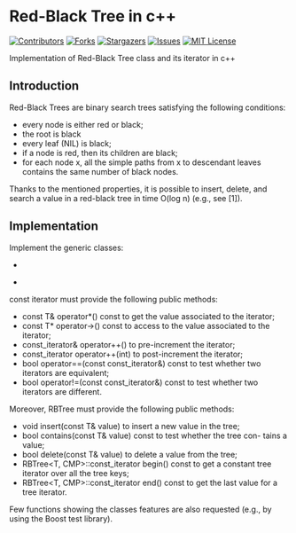 # Red-Black Tree in c++
<!-- PROJECT SHIELDS -->
<!--
*** I'm using markdown "reference style" links for readability.
*** Reference links are enclosed in brackets [ ] instead of parentheses ( ).
*** See the bottom of this document for the declaration of the reference variables
*** for contributors-url, forks-url, etc. This is an optional, concise syntax you may use.
*** https://www.markdownguide.org/basic-syntax/#reference-style-links
-->
[![Contributors][contributors-shield]][contributors-url]
[![Forks][forks-shield]][forks-url]
[![Stargazers][stars-shield]][stars-url]
[![Issues][issues-shield]][issues-url]
[![MIT License][license-shield]][license-url]

Implementation of Red-Black Tree class and its iterator in c++

## Introduction
Red-Black Trees are binary search trees satisfying the following conditions:
- every node is either red or black;
- the root is black
- every leaf (NIL) is black;
- if a node is red, then its children are black;
- for each node x, all the simple paths from x to descendant leaves contains the same number of black nodes.

Thanks to the mentioned properties, it is possible to insert, delete, and
search a value in a red-black tree in time O(log n) (e.g., see [1]).

## Implementation

Implement the generic classes:
- ```cpp RBTree<T, CMP=std::less<T>> 
- ```cpp RBTree<T, CMP=std::less<T>>::const iterator to represent red-black trees and their constant iterators.

const iterator must provide the following public methods:
- const T& operator*() const to get the value associated to the iterator;
- const T* operator->() const to access to the value associated to the iterator;
- const_iterator& operator++() to pre-increment the iterator;
- const_iterator operator++(int) to post-increment the iterator;
- bool operator==(const const_iterator&) const to test whether two iterators are equivalent;
- bool operator!=(const const_iterator&) const to test whether two iterators are different.

Moreover, RBTree must provide the following public methods:
- void insert(const T& value) to insert a new value in the tree;
- bool contains(const T& value) const to test whether the tree con- tains a value;
- bool delete(const T& value) to delete a value from the tree;
- RBTree<T, CMP>::const_iterator begin() const to get a constant tree iterator over all the tree keys;
- RBTree<T, CMP>::const_iterator end() const to get the last value for a tree iterator. 

Few functions showing the classes features are also requested (e.g., by using the Boost test library).

<!-- MARKDOWN LINKS & IMAGES -->

[contributors-shield]: https://img.shields.io/github/contributors/valinsogna/c-_rbt_project.svg?style=for-the-badge

[contributors-url]: https://github.com/valinsogna/c-_rbt_project/graphs/contributors

[forks-shield]: https://img.shields.io/github/forks/valinsogna/c-_rbt_project.svg?style=for-the-badge

[forks-url]: https://github.com/valinsogna/c-_rbt_project/network/members

[stars-shield]: https://img.shields.io/github/stars/valinsogna/c-_rbt_project.svg?style=for-the-badge

[stars-url]: https://github.com/valinsogna/c-_rbt_project/stargazers

[issues-shield]: https://img.shields.io/github/issues/valinsogna/c-_rbt_project.svg?style=for-the-badge

[issues-url]: https://github.com/valinsogna/c-_rbt_project/issues

[license-shield]: https://img.shields.io/github/license/valinsogna/c-_rbt_project.svg?style=for-the-badge

[license-url]: https://github.com/valinsogna/c-_rbt_project/blob/main/LICENSE